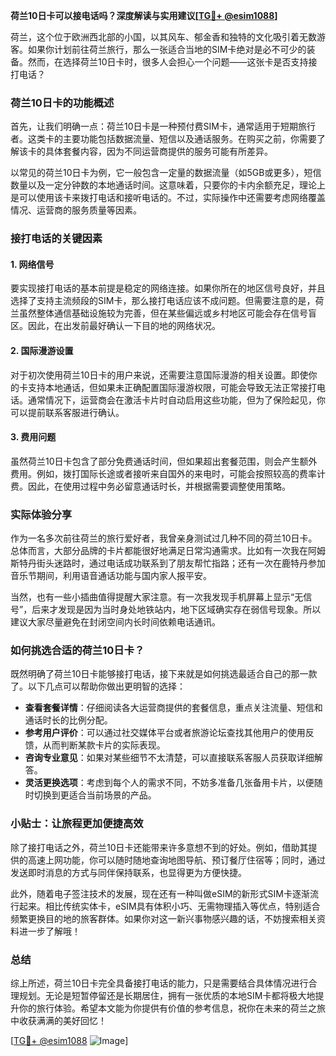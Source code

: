 **荷兰10日卡可以接电话吗？深度解读与实用建议[[TG💪+ @esim1088](https://t.me/s/esim1088)]**

荷兰，这个位于欧洲西北部的小国，以其风车、郁金香和独特的文化吸引着无数游客。如果你计划前往荷兰旅行，那么一张适合当地的SIM卡绝对是必不可少的装备。然而，在选择荷兰10日卡时，很多人会担心一个问题——这张卡是否支持接打电话？

### 荷兰10日卡的功能概述

首先，让我们明确一点：荷兰10日卡是一种预付费SIM卡，通常适用于短期旅行者。这类卡的主要功能包括数据流量、短信以及通话服务。在购买之前，你需要了解该卡的具体套餐内容，因为不同运营商提供的服务可能有所差异。

以常见的荷兰10日卡为例，它一般包含一定量的数据流量（如5GB或更多），短信数量以及一定分钟数的本地通话时间。这意味着，只要你的卡内余额充足，理论上是可以使用该卡来拨打电话和接听电话的。不过，实际操作中还需要考虑网络覆盖情况、运营商的服务质量等因素。

### 接打电话的关键因素

#### 1. **网络信号**
要实现接打电话的基本前提是稳定的网络连接。如果你所在的地区信号良好，并且选择了支持主流频段的SIM卡，那么接打电话应该不成问题。但需要注意的是，荷兰虽然整体通信基础设施较为完善，但在某些偏远或乡村地区可能会存在信号盲区。因此，在出发前最好确认一下目的地的网络状况。

#### 2. **国际漫游设置**
对于初次使用荷兰10日卡的用户来说，还需要注意国际漫游的相关设置。即使你的卡支持本地通话，但如果未正确配置国际漫游权限，可能会导致无法正常接打电话。通常情况下，运营商会在激活卡片时自动启用这些功能，但为了保险起见，你可以提前联系客服进行确认。

#### 3. **费用问题**
虽然荷兰10日卡包含了部分免费通话时间，但如果超出套餐范围，则会产生额外费用。例如，拨打国际长途或者接听来自国外的来电时，可能会按照较高的费率计费。因此，在使用过程中务必留意通话时长，并根据需要调整使用策略。

### 实际体验分享

作为一名多次前往荷兰的旅行爱好者，我曾亲身测试过几种不同的荷兰10日卡。总体而言，大部分品牌的卡片都能很好地满足日常沟通需求。比如有一次我在阿姆斯特丹街头迷路时，通过电话成功联系到了朋友帮忙指路；还有一次在鹿特丹参加音乐节期间，利用语音通话功能与国内家人报平安。

当然，也有一些小插曲值得提醒大家注意。有一次我发现手机屏幕上显示“无信号”，后来才发现是因为当时身处地铁站内，地下区域确实存在弱信号现象。所以建议大家尽量避免在封闭空间内长时间依赖电话通讯。

### 如何挑选合适的荷兰10日卡？

既然明确了荷兰10日卡能够接打电话，接下来就是如何挑选最适合自己的那一款了。以下几点可以帮助你做出更明智的选择：

- **查看套餐详情**：仔细阅读各大运营商提供的套餐信息，重点关注流量、短信和通话时长的比例分配。
- **参考用户评价**：可以通过社交媒体平台或者旅游论坛查找其他用户的使用反馈，从而判断某款卡片的实际表现。
- **咨询专业意见**：如果对某些细节不太清楚，可以直接联系客服人员获取详细解答。
- **灵活更换选项**：考虑到每个人的需求不同，不妨多准备几张备用卡片，以便随时切换到更适合当前场景的产品。

### 小贴士：让旅程更加便捷高效

除了接打电话之外，荷兰10日卡还能带来许多意想不到的好处。例如，借助其提供的高速上网功能，你可以随时随地查询地图导航、预订餐厅住宿等；同时，通过发送即时消息的方式与同伴保持联系，也显得更为方便快捷。

此外，随着电子签注技术的发展，现在还有一种叫做eSIM的新形式SIM卡逐渐流行起来。相比传统实体卡，eSIM具有体积小巧、无需物理插入等优点，特别适合频繁更换目的地的旅客群体。如果你对这一新兴事物感兴趣的话，不妨搜索相关资料进一步了解哦！

### 总结

综上所述，荷兰10日卡完全具备接打电话的能力，只是需要结合具体情况进行合理规划。无论是短暂停留还是长期居住，拥有一张优质的本地SIM卡都将极大地提升你的旅行体验。希望本文能为你提供有价值的参考信息，祝你在未来的荷兰之旅中收获满满的美好回忆！

[[TG💪+ @esim1088](https://t.me/s/esim1088) ![Image](https://i.postimg.cc/4NQfJmqS/Snipaste-2025-05-13-00-14-12.png)]
